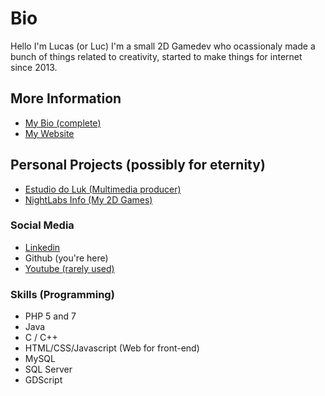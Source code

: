 # Bio
Hello I'm Lucas (or Luc) I'm a small 2D Gamedev who ocassionaly made a bunch of things related to creativity, started to make things for internet since 2013.   

## More Information
- [My Bio (complete)](https://www.lucasmatheuscosta.dev.br/sobre.html)
- [My Website](https://www.lucasmatheuscosta.dev.br/)

## Personal Projects (possibly for eternity)
- [Estudio do Luk (Multimedia producer)](http://www.estudiodoluk.com.br/)
- [NightLabs Info (My 2D Games)](https://nightlabsinfo.github.io/site/)

### Social Media
- [Linkedin](https://www.linkedin.com/in/lucas-matheus-costa)
- Github (you're here)
- [Youtube (rarely used)](https://www.youtube.com/channel/UCNvusgvPXmDW1uCCcnhUpUw)

### Skills (Programming)
- PHP 5 and 7
- Java
- C / C++
- HTML/CSS/Javascript (Web for front-end)
- MySQL
- SQL Server
- GDScript